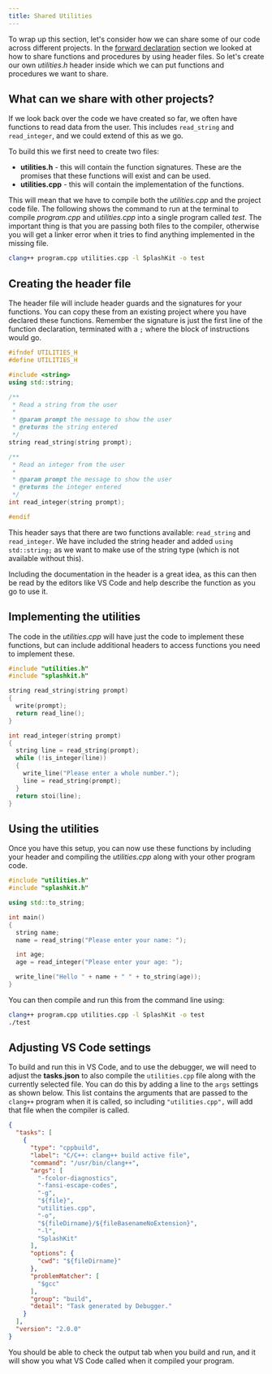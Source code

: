 ```yaml
---
title: Shared Utilities
---
```


To wrap up this section, let's consider how we can share some of our code across different projects. In the [forward declaration](/book/part-2-organised-code/2-organising-code/2-trailside/07-forward-declarations) section we looked at how to share functions and procedures by using header files. So let's create our own *utilities.h* header inside which we can put functions and procedures we want to share.

## What can we share with other projects?

If we look back over the code we have created so far, we often have functions to read data from the user. This includes `read_string` and `read_integer`, and we could extend of this as we go.

To build this we first need to create two files:

- **utilities.h** - this will contain the function signatures. These are the promises that these functions will exist and can be used.
- **utilities.cpp** - this will contain the implementation of the functions.

This will mean that we have to compile both the *utilities.cpp* and the project code file. The following shows the command to run at the terminal to compile *program.cpp* and *utilities.cpp* into a single program called *test*. The important thing is that you are passing both files to the compiler, otherwise you will get a linker error when it tries to find anything implemented in the missing file.

```zsh
clang++ program.cpp utilities.cpp -l SplashKit -o test
```

## Creating the header file

The header file will include header guards and the signatures for your functions. You can copy these from an existing project where you have declared these functions. Remember the signature is just the first line of the function declaration, terminated with a `;` where the block of instructions would go.

```cpp
#ifndef UTILITIES_H
#define UTILITIES_H

#include <string>
using std::string;

/**
 * Read a string from the user
 *
 * @param prompt the message to show the user
 * @returns the string entered
 */
string read_string(string prompt);

/**
 * Read an integer from the user
 *
 * @param prompt the message to show the user
 * @returns the integer entered
 */
int read_integer(string prompt);

#endif
```

This header says that there are two functions available: `read_string` and `read_integer`. We have included the string header and added `using std::string;` as we want to make use of the string type (which is not available without this).

Including the documentation in the header is a great idea, as this can then be read by the editors like VS Code and help describe the function as you go to use it.

## Implementing the utilities

The code in the *utilities.cpp* will have just the code to implement these functions, but can include additional headers to access functions you need to implement these.

```cpp
#include "utilities.h"
#include "splashkit.h"

string read_string(string prompt)
{
  write(prompt);
  return read_line();
}

int read_integer(string prompt)
{
  string line = read_string(prompt);
  while (!is_integer(line))
  {
    write_line("Please enter a whole number.");
    line = read_string(prompt);
  }
  return stoi(line);
}
```

## Using the utilities

Once you have this setup, you can now use these functions by including your header and compiling the *utilities.cpp* along with your other program code.

```cpp
#include "utilities.h"
#include "splashkit.h"

using std::to_string;

int main()
{
  string name;
  name = read_string("Please enter your name: ");

  int age;
  age = read_integer("Please enter your age: ");

  write_line("Hello " + name + " " + to_string(age));
}
```

You can then compile and run this from the command line using:

```zsh
clang++ program.cpp utilities.cpp -l SplashKit -o test
./test
```

## Adjusting VS Code settings

To build and run this in VS Code, and to use the debugger, we will need to adjust the **tasks.json** to also compile the `utilities.cpp` file along with the currently selected file. You can do this by adding a line to the `args` settings as shown below. This list contains the arguments that are passed to the `clang++` program when it is called, so including `"utilities.cpp",` will add that file when the compiler is called.

```json
{
  "tasks": [
    {
      "type": "cppbuild",
      "label": "C/C++: clang++ build active file",
      "command": "/usr/bin/clang++",
      "args": [
        "-fcolor-diagnostics",
        "-fansi-escape-codes",
        "-g",
        "${file}",
        "utilities.cpp",
        "-o",
        "${fileDirname}/${fileBasenameNoExtension}",
        "-l",
        "SplashKit"
      ],
      "options": {
        "cwd": "${fileDirname}"
      },
      "problemMatcher": [
        "$gcc"
      ],
      "group": "build",
      "detail": "Task generated by Debugger."
    }
  ],
  "version": "2.0.0"
}
```

You should be able to check the output tab when you build and run, and it will show you what VS Code called when it compiled your program.
